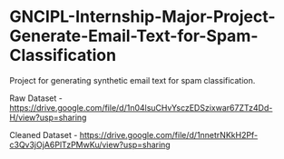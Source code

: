 # GNCIPL-Internship-Major-Project-Generate-Email-Text-for-Spam-Classification
Project for generating synthetic email text for spam classification.

Raw Dataset - https://drive.google.com/file/d/1n04lsuCHvYsczEDSzixwar67ZTz4Dd-H/view?usp=sharing

Cleaned Dataset - https://drive.google.com/file/d/1nnetrNKkH2Pf-c3Qv3jOjA6PlTzPMwKu/view?usp=sharing
